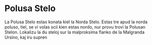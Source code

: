 # Polusa Stelo

La Polusa Stelo estas konata kiel la Norda Stelo. Estas tre apud la norda
poluso, tiel, se vi volas scii kien estas nordo, nur provu trovi la Polusan
Stelon. Lokalizu la du steloj sur la malproksima flanko de la Malgranda Ursino,
kaj iru supren
